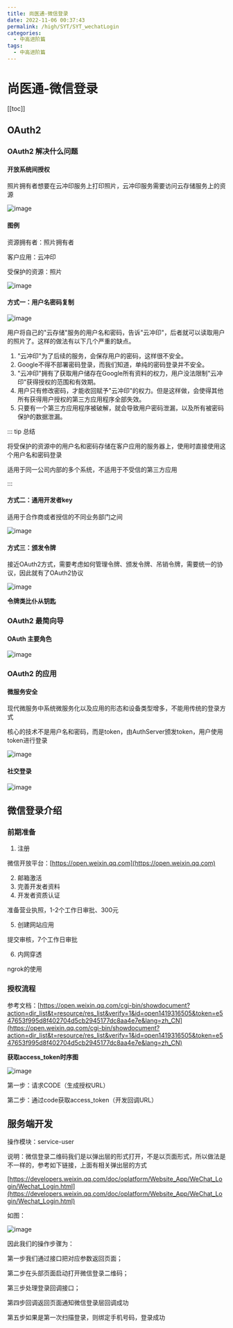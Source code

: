 ```yaml
---
title: 尚医通-微信登录
date: 2022-11-06 00:37:43
permalink: /high/SYT/SYT_wechatLogin
categories:
  - 中高进阶篇
tags:
  - 中高进阶篇
---
```

# 尚医通-微信登录

[[toc]]

## OAuth2

### OAuth2 解决什么问题

#### 开放系统间授权

照片拥有者想要在云冲印服务上打印照片，云冲印服务需要访问云存储服务上的资源

![image](https://cdn.staticaly.com/gh/xustudyxu/image-hosting1@master/20221105/image.3qbdx7nxkw80.webp)

#### 图例

资源拥有者：照片拥有者

客户应用：云冲印

受保护的资源：照片

![image](https://cdn.staticaly.com/gh/xustudyxu/image-hosting1@master/20221105/image.1i1db73t8sps.webp)

#### 方式一：用户名密码复制

![image](https://cdn.staticaly.com/gh/xustudyxu/image-hosting1@master/20221105/image.pvhhq53vjw0.webp)

用户将自己的"云存储"服务的用户名和密码，告诉"云冲印"，后者就可以读取用户的照片了。这样的做法有以下几个严重的缺点。

1. "云冲印"为了后续的服务，会保存用户的密码，这样很不安全。
2. Google不得不部署密码登录，而我们知道，单纯的密码登录并不安全。
3. "云冲印"拥有了获取用户储存在Google所有资料的权力，用户没法限制"云冲印"获得授权的范围和有效期。
4. 用户只有修改密码，才能收回赋予"云冲印"的权力。但是这样做，会使得其他所有获得用户授权的第三方应用程序全部失效。
5. 只要有一个第三方应用程序被破解，就会导致用户密码泄漏，以及所有被密码保护的数据泄漏。

::: tip 总结

将受保护的资源中的用户名和密码存储在客户应用的服务器上，使用时直接使用这个用户名和密码登录

适用于同一公司内部的多个系统，不适用于不受信的第三方应用

:::

#### 方式二：通用开发者key

适用于合作商或者授信的不同业务部门之间

![image](https://cdn.staticaly.com/gh/xustudyxu/image-hosting1@master/20221105/image.2vz4ip6q3pm0.webp)

#### 方式三：颁发令牌

接近OAuth2方式，需要考虑如何管理令牌、颁发令牌、吊销令牌，需要统一的协议，因此就有了OAuth2协议

![image](https://cdn.staticaly.com/gh/xustudyxu/image-hosting1@master/20221105/image.2y79wpk9zuk0.webp)

**令牌类比仆从钥匙**

### OAuth2 最简向导

#### OAuth 主要角色

![image](https://cdn.staticaly.com/gh/xustudyxu/image-hosting1@master/20221105/image.6rm0atekmmk0.webp)

### OAuth2 的应用

#### 微服务安全

现代微服务中系统微服务化以及应用的形态和设备类型增多，不能用传统的登录方式

核心的技术不是用户名和密码，而是token，由AuthServer颁发token，用户使用token进行登录

![image](https://cdn.staticaly.com/gh/xustudyxu/image-hosting1@master/20221105/image.4tqcnjq0zoc0.webp)

#### 社交登录

![image](https://cdn.staticaly.com/gh/xustudyxu/image-hosting1@master/20221105/image.2pslhkildns0.webp)

## 微信登录介绍

### 前期准备

1. 注册

微信开放平台：[https://open.weixin.qq.com](https://open.weixin.qq.com)

2. 邮箱激活
3. 完善开发者资料
4. 开发者资质认证

准备营业执照，1-2个工作日审批、300元

5. 创建网站应用

提交审核，7个工作日审批

6. 内网穿透

ngrok的使用

### 授权流程

参考文档：[https://open.weixin.qq.com/cgi-bin/showdocument?action=dir_list&t=resource/res_list&verify=1&id=open1419316505&token=e547653f995d8f402704d5cb2945177dc8aa4e7e&lang=zh_CN](https://open.weixin.qq.com/cgi-bin/showdocument?action=dir_list&t=resource/res_list&verify=1&id=open1419316505&token=e547653f995d8f402704d5cb2945177dc8aa4e7e&lang=zh_CN)

**获取access_token时序图**

![image](https://cdn.staticaly.com/gh/xustudyxu/image-hosting1@master/20221105/image.ffug23frnko.webp)

第一步：请求CODE（生成授权URL）

第二步：通过code获取access_token（开发回调URL）

## 服务端开发

操作模块：service-user

说明：微信登录二维码我们是以弹出层的形式打开，不是以页面形式，所以做法是不一样的，参考如下链接，上面有相关弹出层的方式

[https://developers.weixin.qq.com/doc/oplatform/Website_App/WeChat_Login/Wechat_Login.html](https://developers.weixin.qq.com/doc/oplatform/Website_App/WeChat_Login/Wechat_Login.html)

如图：

![image](https://cdn.staticaly.com/gh/xustudyxu/image-hosting1@master/20221105/image.2e58lcmi3ou8.webp)

因此我们的操作步骤为：

第一步我们通过接口把对应参数返回页面；

第二步在头部页面启动打开微信登录二维码；

第三步处理登录回调接口；

第四步回调返回页面通知微信登录层回调成功

第五步如果是第一次扫描登录，则绑定手机号码，登录成功

